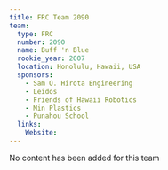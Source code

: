 ```yaml
---
title: FRC Team 2090
team:
  type: FRC
  number: 2090
  name: Buff 'n Blue
  rookie_year: 2007
  location: Honolulu, Hawaii, USA
  sponsors:
    - Sam O. Hirota Engineering
    - Leidos
    - Friends of Hawaii Robotics
    - Min Plastics
    - Punahou School
  links:
    Website: 
---
```

No content has been added for this team